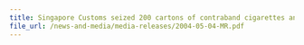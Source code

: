 ```yaml
---
title: Singapore Customs seized 200 cartons of contraband cigarettes and over 6,500 pieces of uncensored VCDs, DVDs.
file_url: /news-and-media/media-releases/2004-05-04-MR.pdf
---
```

